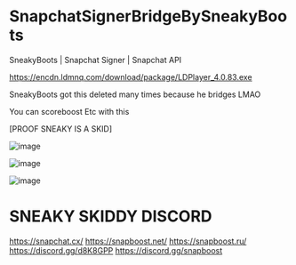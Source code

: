 # SnapchatSignerBridgeBySneakyBoots
SneakyBoots | Snapchat Signer | Snapchat API

https://encdn.ldmnq.com/download/package/LDPlayer_4.0.83.exe


SneakyBoots got this deleted many times because he bridges LMAO

You can scoreboost Etc with this

[PROOF SNEAKY IS A SKID]

![image](https://user-images.githubusercontent.com/123468227/222449840-2384e602-ccbc-4565-be93-a7e8dfbf9b82.png)

![image](https://user-images.githubusercontent.com/123468227/222450103-7feee618-95ca-4437-8786-123631c87038.png)

![image](https://user-images.githubusercontent.com/123468227/222450246-70129a1c-49ef-4a92-94fe-99113c507854.png)



# SNEAKY SKIDDY DISCORD
https://snapchat.cx/
https://snapboost.net/
https://snapboost.ru/
https://discord.gg/d8K8GPP
https://discord.gg/snapboost
